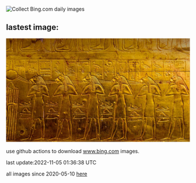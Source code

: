 ![Collect Bing.com daily images](https://github.com/counter2015/bing-daily-images/workflows/Collect%20Bing.com%20daily%20images/badge.svg)
## lastest image:
![](images/Deities.jpg)

use github actions to download www.bing.com images.

last update:2022-11-05 01:36:38 UTC

all images since 2020-05-10 [here](https://github.com/counter2015/bing-daily-images/tree/master/images) 
